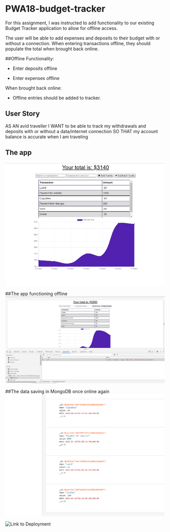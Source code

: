 # PWA18-budget-tracker
For this assignment, I was instructed to add functionality to our existing Budget Tracker application to allow for offline access.

The user will be able to add expenses and deposits to their budget with or without a connection. When entering transactions offline, they should populate the total when brought back online.

##Offline Functionality:

  * Enter deposits offline

  * Enter expenses offline

When brought back online:

  * Offline entries should be added to tracker.

## User Story
AS AN avid traveller
I WANT to be able to track my withdrawals and deposits with or without a data/internet connection
SO THAT my account balance is accurate when I am traveling

## The app
![Budget Tracker](./public/img/budget.PNG)

##The app functioning offline
![Offline Functionality](./public/img/pending.PNG)

##The data saving in MongoDB once online again
![Online storage](./public/img/atlas.PNG)

![Link to Deployment](https://intense-reef-24838.herokuapp.com/)
